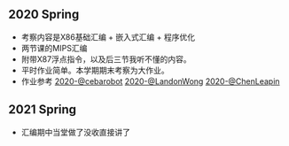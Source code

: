 ## 2020 Spring
+ 考察内容是X86基础汇编 + 嵌入式汇编 + 程序优化  
+ 两节课的MIPS汇编
+ 附带X87浮点指令，以及后三节我听不懂的内容。
+ 平时作业简单。本学期期末考察为大作业。
+ 作业参考 [2020-@cebarobot](https://github.com/cebarobot/Assembly-Language-UCAS) [2020-@LandonWong](https://github.com/LandonWong/Assembly-assignment) [2020-@ChenLeapin](https://github.com/UCAS-schoolwork/2020-UCAS-asm-hw)  

## 2021 Spring
+ 汇编期中当堂做了没收直接讲了